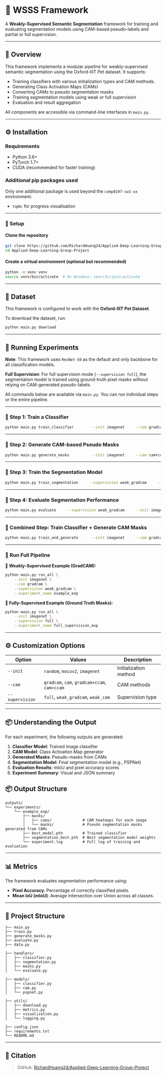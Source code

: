 # 🐾 WSSS Framework

A **Weakly-Supervised Semantic Segmentation** framework for training and evaluating segmentation models using CAM-based pseudo-labels and partial or full supervision.

---

## 📌 Overview

This framework implements a modular pipeline for weakly-supervised semantic segmentation using the Oxford-IIIT Pet dataset. It supports:
- Training classifiers with various initialization types and CAM methods.
- Generating Class Activation Maps (CAMs)
- Converting CAMs to pseudo segmentation masks
- Training segmentation models using weak or full supervision
- Evaluation and result aggregation

All components are accessible via command-line interfaces in `main.py`.

---

## ⚙️ Installation

### Requirements

- Python 3.6+
- PyTorch 1.7+
- CUDA (recommended for faster training)

### Additional pip packages used

Only one additional package is used beyond the `comp0197-cw1-xx` environment:

- `tqdm`: for progress visualisation

---

### 🔧 Setup

#### Clone the repository

```bash
git clone https://github.com/RichardHuang24/Applied-Deep-Learning-Group-Project.git
cd Applied-Deep-Learning-Group-Project
```

#### Create a virtual environment (optional but recommended)

```bash
python -m venv venv
source venv/bin/activate  # On Windows: venv\Scripts\activate
```

---

## 📁 Dataset

This framework is configured to work with the **Oxford-IIIT Pet Dataset**.

To download the dataset, run:

```bash
python main.py download
```

---

## 🚀 Running Experiments

**Note**: This framework uses `ResNet-50` as the default and only backbone for all classification models.

**Full Supervision**: For full supervision mode (`--supervision full`), the segmentation model is trained using ground-truth pixel masks without relying on CAM-generated pseudo-labels.

All commands below are available via `main.py`. You can run individual steps or the entire pipeline.

---

### 🔹 Step 1: Train a Classifier

```bash
python main.py train_classifier        --init imagenet     --cam gradcam     --experiment_name example_exp
```

---

### 🔹 Step 2: Generate CAM-based Pseudo Masks

```bash
python main.py generate_masks          --init imagenet     --cam cam+ccam       --experiment_name example_exp
```

---

### 🔹 Step 3: Train the Segmentation Model

```bash
python main.py train_segmentation     --supervision weak_gradcam     --init imagenet     --cam gradcam     --experiment_name example_exp
```

---

### 🔹 Step 4: Evaluate Segmentation Performance

```bash
python main.py evaluate     --supervision weak_gradcam     --init imagenet     --cam gradcam     --experiment_name example_exp
```

---

### 🔹 Combined Step: Train Classifier + Generate CAM Masks

```bash
python main.py train_and_generate      --init imagenet     --cam gradcam+ccam     --experiment_name example_exp
```

---

### 🔹 Run Full Pipeline

**🔸 Weakly-Supervised Example (GradCAM):**
```bash
python main.py run_all \
    --init imagenet \
    --cam gradcam \
    --supervision weak_gradcam \
    --experiment_name example_exp
```

**🔸 Fully-Supervised Example (Ground Truth Masks):**
```bash
python main.py run_all \
    --init imagenet \
    --supervision full \
    --experiment_name full_supervision_exp
```


---

## ⚙️ Customization Options

| Option         | Values                                             | Description                      |
|----------------|-----------------------------------------------------|----------------------------------|
| `--init`       | `random`, `mocov2`, `imagenet`                     | Initialization method            |
| `--cam`        | `gradcam`, `cam`, `gradcam+ccam`, `cam+ccam`       | CAM methods                      |
| `--supervision`| `full`, `weak_gradcam`, `weak_cam`                 | Supervision type                 |

---

## 📦 Understanding the Output

For each experiment, the following outputs are generated:

1. **Classifier Model**: Trained image classifier
2. **CAM Model**: Class Activation Map generator
3. **Generated Masks**: Pseudo-masks from CAMs
4. **Segmentation Model**: Final segmentation model (e.g., PSPNet)
5. **Evaluation Results**: mIoU and pixel accuracy scores
6. **Experiment Summary**: Visual and JSON summary

## 📦 Output Structure

```
outputs/
└── experiments/
    └── example_exp/
        ├── masks/
        │   ├── cams/              # CAM heatmaps for each image
        │   └── masks/             # Pseudo segmentation masks generated from CAMs
        ├── best_model.pth         # Trained classifier 
        ├── segmentation_best.pth  # Best segmentation model weights
        └── experiment.log         # Full log of training and evaluation 
```

---

## 📊 Metrics

The framework evaluates segmentation performance using:

- **Pixel Accuracy**: Percentage of correctly classified pixels.
- **Mean IoU (mIoU)**: Average Intersection over Union across all classes.


---

## 📂 Project Structure

```
├── main.py
├── train.py
├── generate_masks.py
├── evaluate.py
├── data.py

├── handlers/
│   ├── classifier.py
│   ├── segmentation.py
│   ├── masks.py
│   └── evaluate.py

├── models/
│   ├── classifier.py
│   ├── cam.py
│   └── pspnet.py

├── utils/
│   ├── download.py
│   ├── metrics.py
│   ├── visualization.py
│   └── logging.py

├── config.json
├── requirements.txt
└── README.md
```


---

## 📜 Citation

> GitHub: [RichardHuang24/Applied-Deep-Learning-Group-Project](https://github.com/RichardHuang24/Applied-Deep-Learning-Group-Project)

